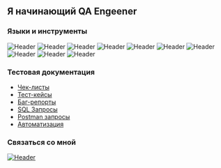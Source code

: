 ## Я начинающий QA Engeener
### Языки и инструменты
![Header](https://img.shields.io/badge/Jira-090909?style=for-the-badge&logo=jira&logoColor=136be1)
![Header](https://img.shields.io/badge/Postman-090909?style=for-the-badge&logo=postman&logoColor=f76935)
![Header](https://img.shields.io/badge/Github-090909?style=for-the-badge&logo=github&logoColor=8cc4d7)
![Header](https://img.shields.io/badge/Figma-090909?style=for-the-badge&logo=figma&logoColor=7d5fa6)
![Header](https://img.shields.io/badge/MySQL-090909?style=for-the-badge&logo=mysql&logoColor=ffffff)
![Header](https://img.shields.io/badge/DevTools-090909?style=for-the-badge&logo=googlechrome&logoColor=2674f2)
![Header](https://img.shields.io/badge/AndroidStudio-090909?style=for-the-badge&logo=androidstudio&logoColor=3ad07d)
![Header](https://img.shields.io/badge/CharlesProxy-090909?style=for-the-badge&logo=charlesproxy&logoColor=8cc4d7)
![Header](https://img.shields.io/badge/YouTrack-090909?style=for-the-badge&logo=youtrack&logoColor=8cc4d7)
![Header](https://img.shields.io/badge/PostgreSQL-090909?style=for-the-badge&logo=postgresql&logoColor=ffffff)
### Тестовая документация
- [Чек-листы]()
- [Тест-кейсы]()
- [Баг-репорты]()
- [SQL Запросы]()
- [Postman запросы](https://github.com/Alex78-code/Alex78-code/tree/main)
- [Автоматизация](https://github.com/Alex78-code?tab=stars)
### Связаться со мной
[![Header](https://img.shields.io/badge/Telegram-090909?style=for-the-badge&logo=telegram&logoColor=31a5db)](https://t.me/Aleks_Monakhov)
